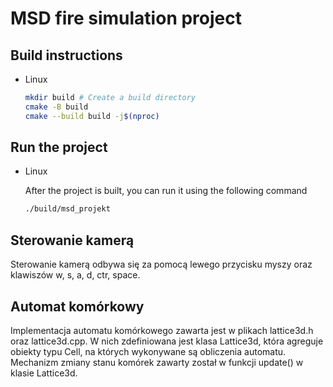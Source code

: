 # MSD fire simulation project

## Build instructions
- Linux
    ```bash
    mkdir build # Create a build directory
    cmake -B build
    cmake --build build -j$(nproc)
    ```
## Run the project
- Linux 

    After the project is built, you can run it using the following command
    ```bash
    ./build/msd_projekt
    ```
## Sterowanie kamerą
Sterowanie kamerą odbywa się za pomocą lewego przycisku myszy oraz klawiszów w, s, a, d, ctr, space.
## Automat komórkowy
Implementacja automatu komórkowego zawarta jest w plikach lattice3d.h oraz lattice3d.cpp.
W nich zdefiniowana jest klasa Lattice3d, która agreguje obiekty typu Cell, na których wykonywane są obliczenia automatu.
Mechanizm zmiany stanu komórek zawarty został w funkcji update() w klasie Lattice3d.




